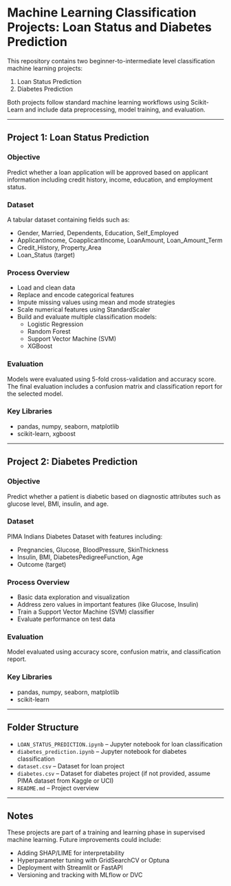 # Machine Learning Classification Projects: Loan Status and Diabetes Prediction

This repository contains two beginner-to-intermediate level classification machine learning projects:

1. Loan Status Prediction
2. Diabetes Prediction

Both projects follow standard machine learning workflows using Scikit-Learn and include data preprocessing, model training, and evaluation.

---

## Project 1: Loan Status Prediction

### Objective
Predict whether a loan application will be approved based on applicant information including credit history, income, education, and employment status.

### Dataset
A tabular dataset containing fields such as:
- Gender, Married, Dependents, Education, Self_Employed
- ApplicantIncome, CoapplicantIncome, LoanAmount, Loan_Amount_Term
- Credit_History, Property_Area
- Loan_Status (target)

### Process Overview
- Load and clean data
- Replace and encode categorical features
- Impute missing values using mean and mode strategies
- Scale numerical features using StandardScaler
- Build and evaluate multiple classification models:
  - Logistic Regression
  - Random Forest
  - Support Vector Machine (SVM)
  - XGBoost

### Evaluation
Models were evaluated using 5-fold cross-validation and accuracy score. The final evaluation includes a confusion matrix and classification report for the selected model.

### Key Libraries
- pandas, numpy, seaborn, matplotlib
- scikit-learn, xgboost

---

## Project 2: Diabetes Prediction

### Objective
Predict whether a patient is diabetic based on diagnostic attributes such as glucose level, BMI, insulin, and age.

### Dataset
PIMA Indians Diabetes Dataset with features including:
- Pregnancies, Glucose, BloodPressure, SkinThickness
- Insulin, BMI, DiabetesPedigreeFunction, Age
- Outcome (target)

### Process Overview
- Basic data exploration and visualization
- Address zero values in important features (like Glucose, Insulin)
- Train a Support Vector Machine (SVM) classifier
- Evaluate performance on test data

### Evaluation
Model evaluated using accuracy score, confusion matrix, and classification report.

### Key Libraries
- pandas, numpy, seaborn, matplotlib
- scikit-learn

---

## Folder Structure

- `LOAN_STATUS_PREDICTION.ipynb` – Jupyter notebook for loan classification
- `diabetes_prediction.ipynb` – Jupyter notebook for diabetes classification
- `dataset.csv` – Dataset for loan project
- `diabetes.csv` – Dataset for diabetes project (if not provided, assume PIMA dataset from Kaggle or UCI)
- `README.md` – Project overview

---

## Notes

These projects are part of a training and learning phase in supervised machine learning. Future improvements could include:
- Adding SHAP/LIME for interpretability
- Hyperparameter tuning with GridSearchCV or Optuna
- Deployment with Streamlit or FastAPI
- Versioning and tracking with MLflow or DVC
